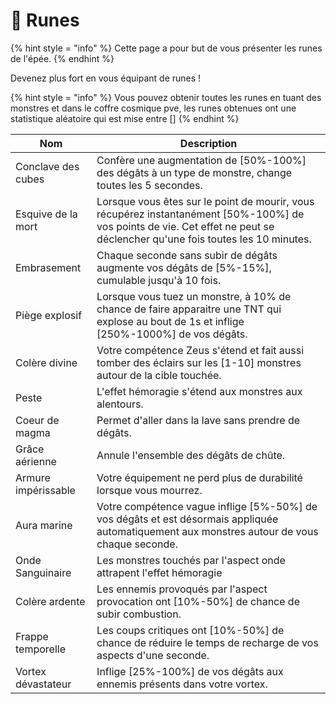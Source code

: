 # 🧙​​ Runes
{% hint style = "info" %} Cette page a pour but de vous présenter les runes de l'épée. {% endhint %}

Devenez plus fort en vous équipant de runes !

{% hint style = "info" %} Vous pouvez obtenir toutes les runes en tuant des monstres et dans le coffre cosmique pve, les runes obtenues ont une statistique aléatoire qui est mise entre [] {% endhint %}

|         Nom         |                                                                                  Description                                                                                  |
|---------------------|-------------------------------------------------------------------------------------------------------------------------------------------------------------------------------|
| Conclave des cubes  | Confère une augmentation de [50%-100%] des dégâts à un type de monstre, change toutes les 5 secondes.                                                                         |
| Esquive de la mort  | Lorsque vous êtes sur le point de  mourir, vous récupérez instantanément [50%-100%] de vos points de vie.  Cet effet ne peut se déclencher qu'une fois toutes les 10 minutes. |
| Embrasement         | Chaque seconde sans subir de dégâts augmente vos dégâts de [5%-15%], cumulable jusqu'à 10 fois.                                                                               |
| Piège explosif      | Lorsque vous tuez un monstre, à 10% de  chance de faire apparaitre une TNT qui explose au bout de 1s et inflige  [250%-1000%] de vos dégâts.                                  |
| Colère divine       | Votre compétence Zeus s'étend et fait aussi tomber des éclairs sur les [1-10] monstres autour de la cible touchée.                                                            |
| Peste               | L'effet hémoragie s'étend aux monstres aux alentours.                                                                                                                         |
| Coeur de magma      | Permet d'aller dans la lave sans prendre de dégâts.                                                                                                                           |
| Grâce aérienne      | Annule l'ensemble des dégâts de chûte.                                                                                                                                        |
| Armure impérissable | Votre équipement ne perd plus de durabilité lorsque vous mourrez.                                                                                                             |
| Aura marine         | Votre compétence vague inflige  [5%-50%] de vos dégâts et est désormais appliquée automatiquement aux  monstres autour de vous chaque seconde.                                |
| Onde Sanguinaire    | Les monstres touchés par l'aspect onde attrapent l'effet hémoragie                                                                                                            |
| Colère ardente      | Les ennemis provoqués par l'aspect provocation ont [10%-50%] de chance de subir combustion.                                                                                   |
| Frappe temporelle   | Les coups critiques ont [10%-50%] de chance de réduire le temps de recharge de vos aspects d'une seconde.                                                                     |
| Vortex dévastateur  | Inflige [25%-100%] de vos dégâts aux ennemis présents dans votre vortex.                                                                                                      |
